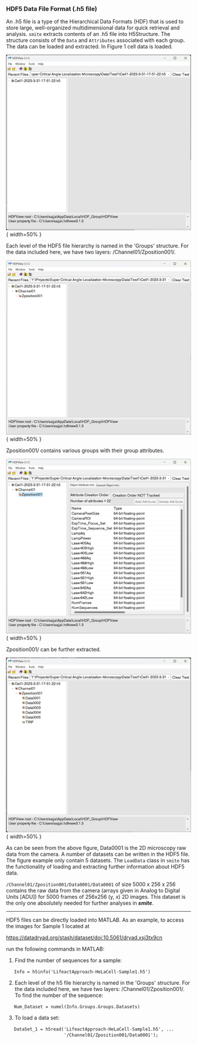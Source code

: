 ### HDF5 Data File Format (.h5 file)

An .h5 file is a type of the Hierarchical Data Formats (HDF) that is
used to store large, well-organized multidimensional data for quick
retrieval and analysis. `smite` extracts contents of an .h5 file into
H5Structure. The structure consists of the `Data` and `Attributes`
associated with each group. The data can be loaded and extracted. In
Figure 1 cell data is loaded.

![Figure 1](H1.png){ width=50% }

Each level of the HDF5 file hierarchy is named in the 'Groups'
structure. For the data included here, we have two layers:
/Channel01/Zposition001/.

![Figure 2](H2.png){ width=50% }

Zposition001/ contains various groups with their group attributes.

![Figure 3](H3.png){ width=50% }

Zposition001/ can be further extracted.

![Figure 4](H4.png){ width=50% }

As can be seen from the above figure, Data0001 is the 2D microscopy raw
data from the camera. A number of datasets can be written in the HDF5
file. The figure example only contain 5 datasets. The `LoadData` class in
`smite` has the functionality of loading and extracting further information
about HDF5 data.

`/Channel01/Zposition001/Data0001/Data0001` of size 5000 x 256 x 256
contains the raw data from the camera (arrays given in Analog to Digital Units
[ADU]) for 5000 frames of 256x256 (y, x) 2D images.  This dataset is the only
one absolutely needed for further analyses in ***smite***.

---

HDF5 files can be directly loaded into MATLAB.  As an example, to
access the images for Sample 1 located at

   https://datadryad.org/stash/dataset/doi:10.5061/dryad.xsj3tx9cn

run the following commands in MATLAB:

1) Find the number of sequences for a sample:  
```
   Info = h5info('LifeactApproach-HeLaCell-Sample1.h5')
```

2) Each level of the h5 file hierarchy is named in the 'Groups' structure.
For the data included here, we have two layers: /Channel01/Zposition001/.
To find the number of the sequence:
```
   Num_Dataset = numel(Info.Groups.Groups.Datasets)
```

3) To load a data set:
```
   DataSet_1 = h5read('LifeactApproach-HeLaCell-Sample1.h5', ...
                      '/Channel01/Zposition001/Data0001');
```
